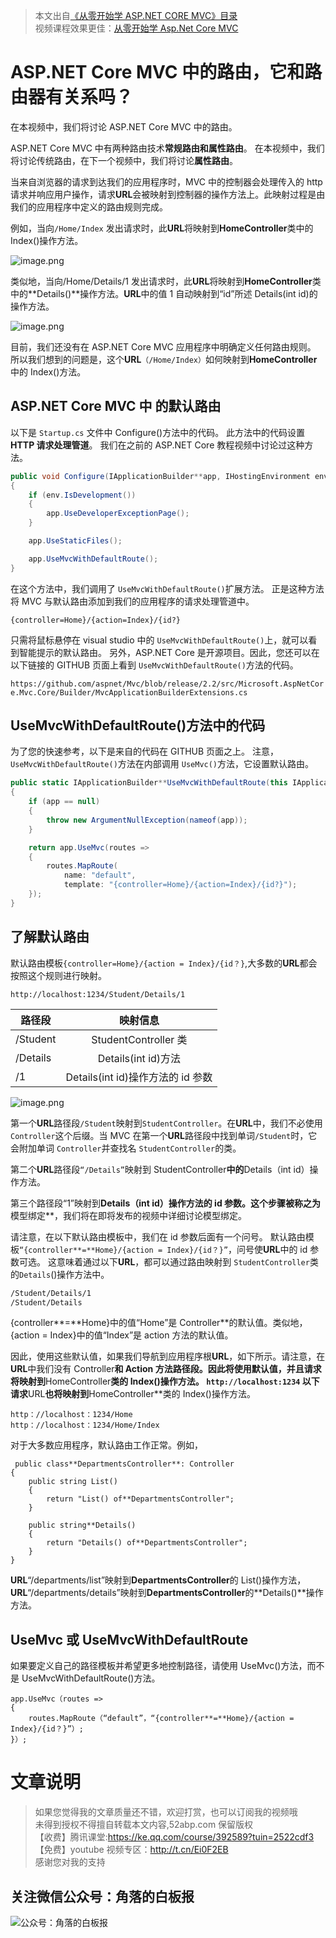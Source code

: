 > 本文出自[《从零开始学 ASP.NET CORE MVC》目录](https://www.52abp.com/wiki/mvc/0.1.4/1.Intro) </br>
> 视频课程效果更佳：[从零开始学 Asp.Net Core MVC](https://study.163.com/course/courseMain.htm?courseId=1209215803&share=2&shareId=400000000309007) </br>

# ASP.NET Core MVC 中的路由，它和路由器有关系吗？

在本视频中，我们将讨论 ASP.NET Core MVC 中的路由。

ASP.NET Core MVC 中有两种路由技术**常规路由和属性路由**。
在本视频中，我们将讨论传统路由，在下一个视频中，我们将讨论**属性路由**。

当来自浏览器的请求到达我们的应用程序时，MVC 中的控制器会处理传入的 http 请求并响应用户操作，请求**URL**会被映射到控制器的操作方法上。此映射过程是由我们的应用程序中定义的路由规则完成。

例如，当向`/Home/Index` 发出请求时，此**URL**将映射到**HomeController**类中的 Index()操作方法。

![image.png](https://upload-images.jianshu.io/upload_images/1979022-b76f925d0c25a1fa.png?imageMogr2/auto-orient/strip%7CimageView2/2/w/1240)

类似地，当向/Home/Details/1 发出请求时，此**URL**将映射到**HomeController**类中的**Details()**操作方法。**URL**中的值 1 自动映射到“id”所述 Details(int id)的操作方法。

![image.png](https://upload-images.jianshu.io/upload_images/1979022-e906cb2946d0e9eb.png?imageMogr2/auto-orient/strip%7CimageView2/2/w/1240)

目前，我们还没有在 ASP.NET Core MVC 应用程序中明确定义任何路由规则。
所以我们想到的问题是，这个**URL**`（/Home/Index）`如何映射到**HomeController**中的 Index()方法。

## ASP.NET Core MVC 中 的默认路由

以下是 `Startup.cs` 文件中 Configure()方法中的代码。
此方法中的代码设置**HTTP 请求处理管道**。
我们在之前的 ASP.NET Core 教程视频中讨论过这种方法。

```csharp
public void Configure(IApplicationBuilder**app, IHostingEnvironment env)
{
    if (env.IsDevelopment())
    {
        app.UseDeveloperExceptionPage();
    }

    app.UseStaticFiles();

    app.UseMvcWithDefaultRoute();
}
```

在这个方法中，我们调用了 `UseMvcWithDefaultRoute()`扩展方法。
正是这种方法将 MVC 与默认路由添加到我们的应用程序的请求处理管道中。

`{controller=Home}/{action=Index}/{id?}`

只需将鼠标悬停在 visual studio 中的 `UseMvcWithDefaultRoute()`上，就可以看到智能提示的默认路由。
另外，ASP.NET Core 是开源项目。因此，您还可以在以下链接的 GITHUB 页面上看到 `UseMvcWithDefaultRoute()`方法的代码。

`https://github.com/aspnet/Mvc/blob/release/2.2/src/Microsoft.AspNetCore.Mvc.Core/Builder/MvcApplicationBuilderExtensions.cs`

## UseMvcWithDefaultRoute()方法中的代码

为了您的快速参考，以下是来自的代码在 GITHUB 页面之上。
注意，`UseMvcWithDefaultRoute()`方法在内部调用 `UseMvc()`方法，它设置默认路由。

```csharp
public static IApplicationBuilder**UseMvcWithDefaultRoute(this IApplicationBuilder**app)
{
    if (app == null)
    {
        throw new ArgumentNullException(nameof(app));
    }

    return app.UseMvc(routes =>
    {
        routes.MapRoute(
            name: "default",
            template: "{controller=Home}/{action=Index}/{id?}");
    });
}
```

## 了解默认路由

默认路由模板`{controller=Home}/{action = Index}/{id？}`,大多数的**URL**都会按照这个规则进行映射。

`http://localhost:1234/Student/Details/1`

| 路径段   |             映射信息              |
| -------- | :-------------------------------: |
| /Student |       StudentController 类        |
| /Details |        Details(int id)方法        |
| /1       | Details(int id)操作方法的 id 参数 |

![image.png](https://upload-images.jianshu.io/upload_images/1979022-66f7963903d52959.png?imageMogr2/auto-orient/strip%7CimageView2/2/w/1240)

第一个**URL**路径段`/Student`映射到`StudentController`。在**URL**中，我们不必使用 `Controller`这个后缀。当 MVC 在第一个**URL**路径段中找到单词`/Student`时，它会附加单词 `Controller`并查找名 `StudentController`的类。

第二个**URL**路径段`“/Details”`映射到 StudentController**中的**Details（int id）操作方法。

第三个路径段“1”映射到**Details（int id）操作方法的 id 参数。这个步骤被称之为**模型绑定\*\*，我们将在即将发布的视频中详细讨论模型绑定。

请注意，在以下默认路由模板中，我们在 id 参数后面有一个问号。 默认路由模板`“{controller**=**Home}/{action = Index}/{id？}”`，问号使**URL**中的 id 参数可选。
这意味着通过以下**URL**，都可以通过路由映射到 `StudentController`类的`Details`()操作方法中。

```css
/Student/Details/1
/Student/Details
```

{controller**=**Home}中的值“Home”是 Controller\*\*的默认值。类似地，{action = Index}中的值“Index”是 action 方法的默认值。

因此，使用这些默认值，如果我们导航到应用程序根**URL**，如下所示。请注意，在**URL**中我们没有 Controller**和 Action 方法路径段。因此将使用默认值，并且请求将映射到**HomeController**类的 Index()操作方法。
`http://localhost:1234`
以下请求**URL**也将映射到**HomeController\*\*类的 Index()操作方法。

```
http：//localhost：1234/Home
http：//localhost：1234/Home/Index
```

对于大多数应用程序，默认路由工作正常。例如，

```
 public class**DepartmentsController**: Controller
{
    public string List()
    {
        return "List() of**DepartmentsController";
    }

    public string**Details()
    {
        return "Details() of**DepartmentsController";
    }
}
```

**URL**“/departments/list”映射到**DepartmentsController**的 List()操作方法，**URL**“/departments/details”映射到**DepartmentsController**的**Details()**操作方法。

## UseMvc 或 UseMvcWithDefaultRoute

如果要定义自己的路径模板并希望更多地控制路径，请使用 UseMvc()方法，而不是 UseMvcWithDefaultRoute()方法。

```
app.UseMvc（routes =>
{
    routes.MapRoute（“default”，“{controller**=**Home}/{action = Index}/{id？}”）;
}）;

```

# 文章说明

> 如果您觉得我的文章质量还不错，欢迎打赏，也可以订阅我的视频哦 </br>
> 未得到授权不得擅自转载本文内容,52abp.com 保留版权 </br>
> 【收费】腾讯课堂:https://ke.qq.com/course/392589?tuin=2522cdf3 </br>
> 【免费】youtube 视频专区：http://t.cn/Ei0F2EB </br>
> 感谢您对我的支持

## 关注微信公众号：角落的白板报

![公众号：角落的白板报](https://upload-images.jianshu.io/upload_images/1979022-f19c505c18160c16.png)
